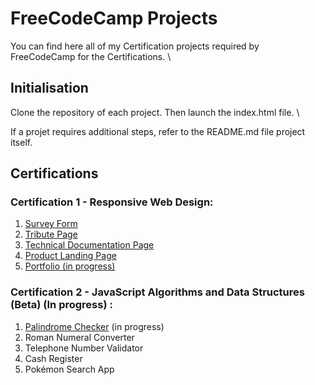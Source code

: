 ﻿# FreeCodeCamp Projects
 
You can find here all of my Certification projects required by FreeCodeCamp for the Certifications. \

## Initialisation 
Clone the repository of each project. Then launch the index.html file. \

If a projet requires additional steps, refer to the README.md file project itself.

## Certifications

### Certification 1 - Responsive Web Design: 

1. [Survey Form](https://github.com/benhartdev/Freecodecamp-Projects/blob/1c7debc4d23e1a2fedc9bb4285af7f0e2487b020/Certif%20-%20Responsive%20Web%20Design/Project%201%20Survey%20Form/index.html)
2. [Tribute Page]()
3. [Technical Documentation Page]()
4. [Product Landing Page]()
5. [Portfolio (in progress)]()

### Certification 2 - JavaScript Algorithms and Data Structures (Beta) (In progress) :

1. [Palindrome Checker]() (in progress)
2. Roman Numeral Converter 
3. Telephone Number Validator
4. Cash Register
5. Pokémon Search App

